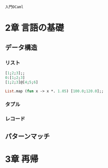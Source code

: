 `入門OCaml`

# 2章 言語の基礎
## データ構造
### リスト

```ocaml
[1;2;3];;
0:[1;2;3]
[1;2;3]@[4;5;6]
```

```ocaml
List.map (fun x -> x *. 1.05) [100.0;120.0];;
```

### タプル
### レコード

## パターンマッチ

# 3章 再帰
